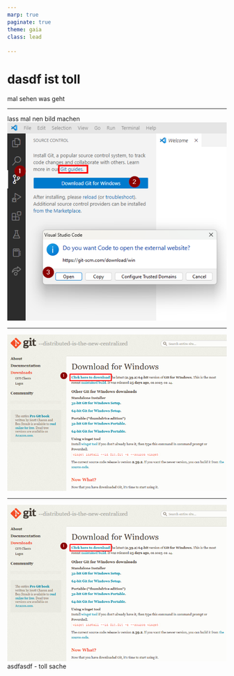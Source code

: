 ```yaml
---
marp: true
paginate: true
theme: gaia
class: lead

---
```


# dasdf ist toll

mal sehen was geht

--- 

lass mal nen bild machen
![](../img/git/git-local/1.png)

--- 

![bg left:70%](../img/git/git-local/2.png)

---

![](../img/git/git-local/2.png)
asdfasdf - toll sache